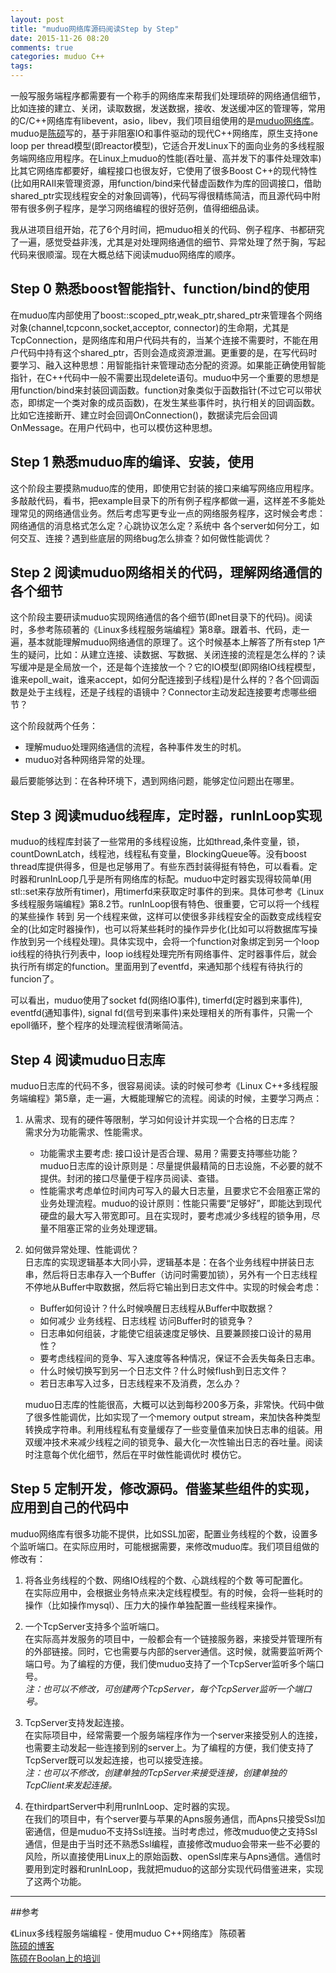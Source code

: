 ```yaml
---
layout: post
title: "muduo网络库源码阅读Step by Step"
date: 2015-11-26 08:20
comments: true
categories: muduo C++
tags: 
---
```






一般写服务端程序都需要有一个称手的网络库来帮我们处理琐碎的网络通信细节，比如连接的建立、关闭，读取数据，发送数据，接收、发送缓冲区的管理等，常用的C/C++网络库有libevent，asio，libev，我们项目组使用的是[muduo网络库](https://github.com/chenshuo/muduo)。muduo是[陈硕](http://www.chenshuo.com/)写的，基于非阻塞IO和事件驱动的现代C++网络库，原生支持one loop per thread模型(即reactor模型)，它适合开发Linux下的面向业务的多线程服务端网络应用程序。<!--more-->在Linux上muduo的性能(吞吐量、高并发下的事件处理效率)比其它网络库都要好，编程接口也很友好，它使用了很多Boost C++的现代特性(比如用RAII来管理资源，用function/bind来代替虚函数作为库的回调接口，借助shared_ptr实现线程安全的对象回调等)，代码写得很精练简洁，而且源代码中附带有很多例子程序，是学习网络编程的很好范例，值得细细品读。

我从进项目组开始，花了6个月时间，把muduo相关的代码、例子程序、书都研究了一遍，感觉受益非浅，尤其是对处理网络通信的细节、异常处理了然于胸，写起代码来很顺溜。现在大概总结下阅读muduo网络库的顺序。


## Step 0       熟悉boost智能指针、function/bind的使用

在muduo库内部使用了boost::scoped_ptr,weak_ptr,shared_ptr来管理各个网络对象(channel,tcpconn,socket,acceptor, connector)的生命期，尤其是TcpConnection，是网络库和用户代码共有的，当某个连接不需要时，不能在用户代码中持有这个shared_ptr，否则会造成资源泄漏。更重要的是，在写代码时要学习、融入这种思想：用智能指针来管理动态分配的资源。如果能正确使用智能指针，在C++代码中一般不需要出现delete语句。muduo中另一个重要的思想是用function/bind来封装回调函数。function对象类似于函数指针(不过它可以带状态，即绑定一个类对象的成员函数)，在发生某些事件时，执行相关的回调函数。比如它连接断开、建立时会回调OnConnection()，数据读完后会回调OnMessage。在用户代码中，也可以模仿这种思想。

## Step 1       熟悉muduo库的编译、安装，使用
这个阶段主要摸熟muduo库的使用，即使用它封装的接口来编写网络应用程序。多敲敲代码，看书，把example目录下的所有例子程序都做一遍，这样差不多能处理常见的网络通信业务。然后考虑写更专业一点的网络服务程序，这时候会考虑：网络通信的消息格式怎么定？心跳协议怎么定？系统中 各个server如何分工，如何交互、连接？遇到些底层的网络bug怎么排查？如何做性能调优？

## Step 2       阅读muduo网络相关的代码，理解网络通信的各个细节
这个阶段主要研读muduo实现网络通信的各个细节(即net目录下的代码)。阅读时，多参考陈硕著的《Linux多线程服务端编程》第8章。跟着书、代码，走一遍，基本就能理解muduo网络通信的原理了。这个时候基本上解答了所有step 1产生的疑问，比如：从建立连接、读数据、写数据、关闭连接的流程是怎么样的？读写缓冲是是全局放一个，还是每个连接放一个？它的IO模型(即网络IO线程模型，谁来epoll_wait，谁来accept，如何分配连接到子线程)是什么样的？各个回调函数是处于主线程，还是子线程的语镜中？Connector主动发起连接要考虑哪些细节？

这个阶段就两个任务：  

- 理解muduo处理网络通信的流程，各种事件发生的时机。  
- muduo对各种网络异常的处理。  

最后要能够达到：在各种环境下，遇到网络问题，能够定位问题出在哪里。

## Step 3  阅读muduo线程库，定时器，runInLoop实现
muduo的线程库封装了一些常用的多线程设施，比如thread,条件变量，锁，countDownLatch，线程池，线程私有变量，BlockingQueue等。没有boost thread库提供得多，但是也足够用了。有些东西封装得挺有特色，可以看看。定时器和runInLoop几乎是所有网络库的标配。muduo中定时器实现得较简单(用stl::set来存放所有timer)，用timerfd来获取定时事件的到来。具体可参考《Linux多线程服务端编程》第8.2节。runInLoop很有特色、很重要，它可以将一个线程的某些操作 转到 另一个线程来做，这样可以使很多非线程安全的函数变成线程安全的(比如定时器操作)，也可以将某些耗时的操作异步化(比如可以将数据库写操作放到另一个线程处理)。具体实现中，会将一个function对象绑定到另一个loop io线程的待执行列表中，loop io线程处理完所有网络事件、定时器事件后，就会执行所有绑定的function。里面用到了eventfd，来通知那个线程有待执行的funcion了。

可以看出，muduo使用了socket fd(网络IO事件), timerfd(定时器到来事件), eventfd(通知事件), signal fd(信号到来事件)来处理相关的所有事件，只需一个epoll循环，整个程序的处理流程很清晰简洁。

## Step 4  阅读muduo日志库
muduo日志库的代码不多，很容易阅读。读的时候可参考《Linux C++多线程服务端编程》第5章，走一遍，大概能理解它的流程。阅读的时候，主要学习两点：

1.  从需求、现有的硬件等限制，学习如何设计并实现一个合格的日志库？  
	需求分为功能需求、性能需求。  
	- 功能需求主要考虑: 接口设计是否合理、易用？需要支持哪些功能？muduo日志库的设计原则是：尽量提供最精简的日志设施，不必要的就不提供。封闭的接口尽量便于程序员阅读、查错。
	- 性能需求考虑单位时间内可写入的最大日志量，且要求它不会阻塞正常的业务处理流程。muduo的设计原则：性能只需要“足够好”，即能达到现代硬盘的最大写入带宽即可。且在实现时，要考虑减少多线程的锁争用，尽量不阻塞正常的业务处理逻辑。

2. 如何做异常处理、性能调优？  
	日志库的实现逻辑基本大同小异，逻辑基本是：在各个业务线程中拼装日志串，然后将日志串存入一个Buffer（访问时需要加锁），另外有一个日志线程不停地从Buffer中取数据，然后将它输出到日志文件中。实现的时候会考虑：  
	- Buffer如何设计？什么时候唤醒日志线程从Buffer中取数据？
	- 如何减少 业务线程、日志线程 访问Buffer时的锁竞争？
	- 日志串如何组装，才能使它组装速度足够快、且要兼顾接口设计的易用性？
	- 要考虑线程间的竞争、写入速度等各种情况，保证不会丢失每条日志串。
	- 什么时候切换写到另一个日志文件？什么时候flush到日志文件？
	- 若日志串写入过多，日志线程来不及消费，怎么办？
	
	muduo日志库的性能很高，大概可以达到每秒200多万条，非常快。代码中做了很多性能调优，比如实现了一个memory output stream，来加快各种类型转换成字符串。利用线程私有变量缓存了一些变量值来加快日志串的组装。用双缓冲技术来减少线程之间的锁竞争、最大化一次性输出日志的吞吐量。阅读时注意每个优化细节，然后在平时做性能调优时 模仿它。

## Step 5  定制开发，修改源码。借鉴某些组件的实现，应用到自己的代码中

muduo网络库有很多功能不提供，比如SSL加密，配置业务线程的个数，设置多个监听端口。在实际应用时，可能根据需要，来修改muduo库。我们项目组做的修改有：  

1. 将各业务线程的个数、网络IO线程的个数、心跳线程的个数 等可配置化。  
	在实际应用中，会根据业务特点来决定线程模型。有的时候，会将一些耗时的操作（比如操作mysql）、压力大的操作单独配置一些线程来操作。
	
2. 一个TcpServer支持多个监听端口。  
	在实际高并发服务的项目中，一般都会有一个链接服务器，来接受并管理所有的外部链接。同时，它也需要与内部的server通信。这时候，就需要监听两个端口号。为了编程的方便，我们使muduo支持了一个TcpServer监听多个端口号。  
	*注：也可以不修改，可创建两个TcpServer，每个TcpServer监听一个端口号。*

3. TcpServer支持发起连接。  
	在实际项目中，经常需要一个服务端程序作为一个server来接受别人的连接，也需要主动发起一些连接到别的server上。为了编程的方便，我们使支持了TcpServer既可以发起连接，也可以接受连接。  
	*注：也可以不修改，创建单独的TcpServer来接受连接，创建单独的TcpClient来发起连接。*
	
4. 在thirdpartServer中利用runInLoop、定时器的实现。  
	在我们的项目中，有个server要与苹果的Apns服务通信，而Apns只接受Ssl加密通信，但是muduo不支持Ssl连接。当时考虑过，修改muduo使之支持Ssl通信，但是由于当时还不熟悉Ssl编程，直接修改muduo会带来一些不必要的风险，所以直接使用Linux上的原始函数、openSsl库来与Apns通信。通信时要用到定时器和runInLoop，我就把muduo的这部分实现代码借鉴进来，实现了这两个功能。


------------------------------------------------

##参考

《Linux多线程服务端编程 - 使用muduo C++网络库》    陈硕著  
[陈硕的博客](http://blog.csdn.net/solstice)  
[陈硕在Boolan上的培训](http://boolan.com/course/4)







